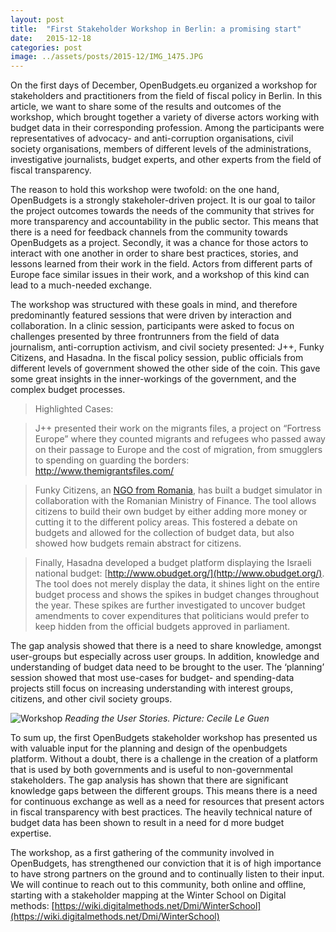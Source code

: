 ```yaml
---
layout: post
title:  "First Stakeholder Workshop in Berlin: a promising start"
date:   2015-12-18
categories: post
image: ../assets/posts/2015-12/IMG_1475.JPG
---
```

On the first days of December, OpenBudgets.eu organized a workshop for stakeholders and practitioners from the field of fiscal policy in Berlin. In this article, we want to share some of the results and outcomes of the workshop, which brought together a variety of diverse actors working with budget data in their corresponding profession. Among the participants were representatives of advocacy- and anti-corruption organisations, civil society organisations, members of different levels of the administrations, investigative journalists, budget experts, and other experts from the field of fiscal transparency. 

The reason to hold this workshop were twofold: on the one hand, OpenBudgets is a strongly stakeholer-driven project. It is our goal to tailor the project outcomes towards the needs of the community that strives for more transparency and accountability in the public sector. This means that there is a need for feedback channels from the community towards OpenBudgets as a project. Secondly, it was a chance for those actors to interact with one another in order to share best practices, stories, and lessons learned from their work in the field. Actors from different parts of Europe face similar issues in their work, and a workshop of this kind can lead to a much-needed exchange. 
 
The workshop was structured with these goals in mind, and therefore predominantly featured sessions that were driven by interaction and collaboration. In a clinic session, participants were asked to focus on challenges presented by three frontrunners from the field of data journalism, anti-corruption activism, and civil society presented: J++, Funky Citizens, and Hasadna. In the fiscal policy session, public officials from different levels of government showed the other side of the coin. This gave some great insights in the inner-workings of the government, and the complex budget processes. 


> Highlighted Cases: 

> J++ presented their work on the migrants files, a project on “Fortress Europe” where they counted migrants and refugees who passed away on their passage to Europe and the cost of migration, from smugglers to spending on guarding the borders: <a href="http://www.themigrantsfiles.com/">http://www.themigrantsfiles.com/</a>

> Funky Citizens, an [NGO from Romania](http://www.funkycitizens.org/), has built a budget simulator in collaboration with the Romanian Ministry of Finance. The tool allows citizens to build their own budget by either adding more money or cutting it to the different policy areas. This fostered a debate on budgets and allowed for the collection of budget data, but also showed how budgets remain abstract for citizens. 

> Finally, Hasadna developed a budget platform displaying the Israeli national budget: [http://www.obudget.org/](http://www.obudget.org/). The tool does not merely display the data, it shines light on the entire budget process and shows the spikes in budget changes throughout the year. These spikes are further investigated to uncover budget amendments to cover expenditures that politicians would prefer to keep hidden from the official budgets approved in parliament.

The gap analysis showed that there is a need to share knowledge, amongst user-groups but especially across user groups. In addition, knowledge and understanding of budget data need to be brought to the user. The ‘planning’ session showed that most use-cases for budget- and spending-data projects still focus on increasing understanding with interest groups, citizens, and other civil society groups. 

![Workshop]({{site.baseurl}}/assets/posts/2015-12/IMG_1475.JPG)
*Reading the User Stories. Picture: Cecile Le Guen*

To sum up, the first OpenBudgets stakeholder workshop has presented us with valuable input for the planning and design of the openbudgets platform. Without a doubt, there is a challenge in the creation of a platform that is used by both governments and is useful to non-governmental stakeholders. The gap analysis has shown that there are significant knowledge gaps between the different groups. This means there is a need for continuous 
exchange as well as a need for resources that present actors in fiscal transparency with best practices. The heavily technical nature of budget data has been shown to result in a need for d more budget expertise. 

The workshop, as a first gathering of the community involved in OpenBudgets, has strengthened our conviction that it is of high importance to have strong partners on the ground and to continually listen to their input. We will continue to reach out to this community, both online and offline, starting with a stakeholder mapping at the Winter School on Digital methods: [https://wiki.digitalmethods.net/Dmi/WinterSchool](https://wiki.digitalmethods.net/Dmi/WinterSchool)

